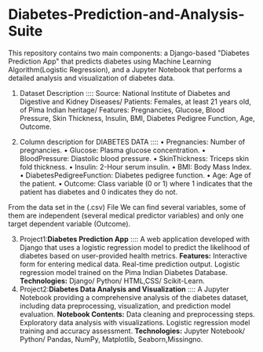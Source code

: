 # Diabetes-Prediction-and-Analysis-Suite
This repository contains two main components: a Django-based "Diabetes Prediction App" that predicts diabetes using Machine Learning Algorithm(Logistic Regression), and a Jupyter Notebook that performs a detailed analysis and visualization of diabetes data.

1. Dataset Description ::::
Source: National Institute of Diabetes and Digestive and Kidney Diseases/
Patients: Females, at least 21 years old, of Pima Indian heritage/
Features: Pregnancies, Glucose, Blood Pressure, Skin Thickness, Insulin, BMI, Diabetes Pedigree Function, Age, Outcome.

2. Column description for DIABETES DATA  ::::
•	Pregnancies: Number of pregnancies.
•	Glucose: Plasma glucose concentration.
•	BloodPressure: Diastolic blood pressure.
•	SkinThickness: Triceps skin fold thickness.
•	Insulin: 2-Hour serum insulin.
•	BMI: Body Mass Index.
•	DiabetesPedigreeFunction: Diabetes pedigree function.
•	Age: Age of the patient.
•	Outcome: Class variable (0 or 1) where 1 indicates that the patient has diabetes and 0 indicates they do not.

From the data set in the (.csv) File We can find several variables, some of them are independent (several medical predictor variables) and only one target dependent variable (Outcome).

3. Project1:**Diabetes Prediction App** ::::
A web application developed with Django that uses a logistic regression model to predict the likelihood of diabetes based on user-provided health metrics.
**Features:**
Interactive form for entering medical data.
Real-time prediction output.
Logistic regression model trained on the Pima Indian Diabetes Database.
**Technologies:**
Django/
Python/
HTML,CSS/
Scikit-Learn.
4. Project2:**Diabetes Data Analysis and Visualization** ::::
A Jupyter Notebook providing a comprehensive analysis of the diabetes dataset, including data preprocessing, visualization, and prediction model evaluation.
**Notebook Contents:**
Data cleaning and preprocessing steps.
Exploratory data analysis with visualizations.
Logistic regression model training and accuracy assessment.
**Technologies:**
Jupyter Notebook/
Python/
Pandas, NumPy, Matplotlib, Seaborn,Missingno.
